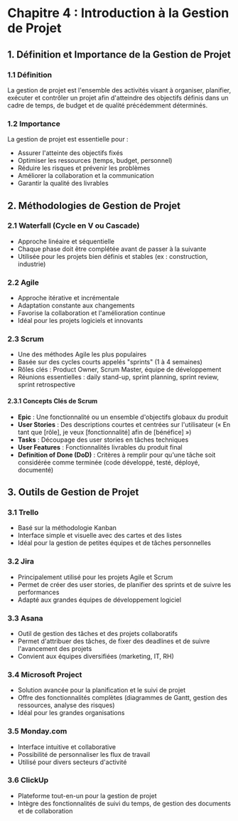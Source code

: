 # Chapitre 4 : Introduction à la Gestion de Projet

## 1. Définition et Importance de la Gestion de Projet

### 1.1 Définition
La gestion de projet est l'ensemble des activités visant à organiser, planifier, exécuter et contrôler un projet afin d'atteindre des objectifs définis dans un cadre de temps, de budget et de qualité précédemment déterminés. 

### 1.2 Importance
La gestion de projet est essentielle pour :
- Assurer l'atteinte des objectifs fixés
- Optimiser les ressources (temps, budget, personnel)
- Réduire les risques et prévenir les problèmes
- Améliorer la collaboration et la communication
- Garantir la qualité des livrables

## 2. Méthodologies de Gestion de Projet

### 2.1 Waterfall (Cycle en V ou Cascade)
- Approche linéaire et séquentielle
- Chaque phase doit être complétée avant de passer à la suivante
- Utilisée pour les projets bien définis et stables (ex : construction, industrie)

### 2.2 Agile
- Approche itérative et incrémentale
- Adaptation constante aux changements
- Favorise la collaboration et l'amélioration continue
- Idéal pour les projets logiciels et innovants

### 2.3 Scrum
- Une des méthodes Agile les plus populaires
- Basée sur des cycles courts appelés "sprints" (1 à 4 semaines)
- Rôles clés : Product Owner, Scrum Master, équipe de développement
- Réunions essentielles : daily stand-up, sprint planning, sprint review, sprint retrospective

#### 2.3.1 Concepts Clés de Scrum
- **Epic** : Une fonctionnalité ou un ensemble d'objectifs globaux du produit
- **User Stories** : Des descriptions courtes et centrées sur l'utilisateur (« En tant que [rôle], je veux [fonctionnalité] afin de [bénéfice] »)
- **Tasks** : Découpage des user stories en tâches techniques 
- **User Features** : Fonctionnalités livrables du produit final
- **Definition of Done (DoD)** : Critères à remplir pour qu'une tâche soit considérée comme terminée (code développé, testé, déployé, documenté)

## 3. Outils de Gestion de Projet

### 3.1 Trello
- Basé sur la méthodologie Kanban
- Interface simple et visuelle avec des cartes et des listes
- Idéal pour la gestion de petites équipes et de tâches personnelles

### 3.2 Jira
- Principalement utilisé pour les projets Agile et Scrum
- Permet de créer des user stories, de planifier des sprints et de suivre les performances
- Adapté aux grandes équipes de développement logiciel

### 3.3 Asana
- Outil de gestion des tâches et des projets collaboratifs
- Permet d'attribuer des tâches, de fixer des deadlines et de suivre l'avancement des projets
- Convient aux équipes diversifiées (marketing, IT, RH)

### 3.4 Microsoft Project
- Solution avancée pour la planification et le suivi de projet
- Offre des fonctionnalités complètes (diagrammes de Gantt, gestion des ressources, analyse des risques)
- Idéal pour les grandes organisations

### 3.5 Monday.com
- Interface intuitive et collaborative
- Possibilité de personnaliser les flux de travail
- Utilisé pour divers secteurs d'activité

### 3.6 ClickUp
- Plateforme tout-en-un pour la gestion de projet
- Intègre des fonctionnalités de suivi du temps, de gestion des documents et de collaboration
